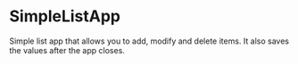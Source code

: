 # SimpleListApp
Simple list app that allows you to add, modify and delete items. It also saves the values after the app closes. 
